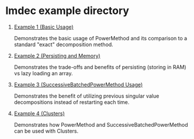 # lmdec example directory

1. [Example 1 (Basic Usage)](<path/to/Ex 1 (Basic Usage).ipynb>)
    
    Demonstrates the basic usage of PowerMethod and its comparison to a standard "exact" decomposition method.
2. [Example 2 (Persisting and Memory)](<path/to/Ex 2 (Persisting and Memory).ipynb>)
    
    Demonstrates the trade-offs and benefits of persisting (storing in RAM) vs lazy loading an array.
3. [Example 3 (SuccessiveBatchedPowerMethod Usage)](<path/to/Ex 3 (SuccessiveBatchedPowerMethod).ipynb>)
    
    Demonstrates the benefit of utilizing previous singular value decompositions instead of restarting each time.
4. [Example 4 (Clusters)](<path/to/Ex 4 (Clusters).ipynb>)
   
    Demonstrates how PowerMethod and SuccessiveBatchedPowerMethod can be used with Clusters.